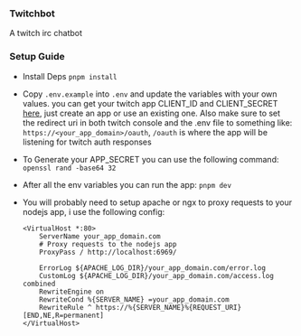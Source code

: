 ### Twitchbot
A twitch irc chatbot


### Setup Guide
- Install Deps `pnpm install`

- Copy `.env.example` into `.env` and update the variables with your own values. you can get your twitch app CLIENT_ID and CLIENT_SECRET [here](https://dev.twitch.tv/console/apps), just create an app or use an existing one. Also make sure to set the redirect uri in both twitch console and the .env file to something like: `https://<your_app_domain>/oauth`, `/oauth` is where the app will be listening for twitch auth responses

- To Generate your APP_SECRET you can use the following command: `openssl rand -base64 32`

- After all the env variables you can run the app: `pnpm dev`

- You will probably need to setup apache or ngx to proxy requests to your nodejs app, i use the following config:
    ```shell
    <VirtualHost *:80>
        ServerName your_app_domain.com
        # Proxy requests to the nodejs app
        ProxyPass / http://localhost:6969/ 
        
        ErrorLog ${APACHE_LOG_DIR}/your_app_domain.com/error.log    
        CustomLog ${APACHE_LOG_DIR}/your_app_domain.com/access.log combined
        RewriteEngine on
        RewriteCond %{SERVER_NAME} =your_app_domain.com
        RewriteRule ^ https://%{SERVER_NAME}%{REQUEST_URI} [END,NE,R=permanent]
    </VirtualHost>
    ``` 